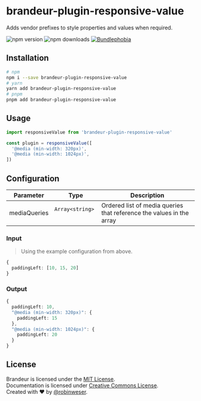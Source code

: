 # brandeur-plugin-responsive-value

Adds vendor prefixes to style properties and values when required.

<img alt="npm version" src="https://badge.fury.io/js/brandeur-plugin-responsive-value.svg"> <img alt="npm downloads" src="https://img.shields.io/npm/dm/brandeur-plugin-responsive-value.svg"> <a href="https://bundlephobia.com/result?p=brandeur-plugin-responsive-value@latest"><img alt="Bundlephobia" src="https://img.shields.io/bundlephobia/minzip/brandeur-plugin-responsive-value.svg"></a>

## Installation

```sh
# npm
npm i --save brandeur-plugin-responsive-value
# yarn
yarn add brandeur-plugin-responsive-value
# pnpm
pnpm add brandeur-plugin-responsive-value
```

## Usage

```ts
import responsiveValue from 'brandeur-plugin-responsive-value'

const plugin = responsiveValue([
  '@media (min-width: 320px)',
  '@media (min-width: 1024px)',
])
```

## Configuration

| Parameter    |  Type             |  Description                                                         |
| ------------ | ----------------- | -------------------------------------------------------------------- |
| mediaQueries | `Array<string>`   | Ordered list of media queries that reference the values in the array |

### Input

> Using the example configuration from above.

```ts
{
  paddingLeft: [10, 15, 20]
}
```

### Output

```ts
{
  paddingLeft: 10,
  "@media (min-width: 320px)": {
    paddingLeft: 15
  },
  "@media (min-width: 1024px)": {
    paddingLeft: 20
  }
}
```

## License

Brandeur is licensed under the [MIT License](http://opensource.org/licenses/MIT).<br>
Documentation is licensed under [Creative Commons License](http://creativecommons.org/licenses/by/4.0/).<br>
Created with ♥ by [@robinweser](https://weser.io).
